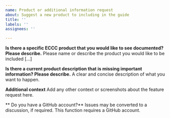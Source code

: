 ```yaml
---
name: Product or additional information request
about: Suggest a new product to including in the guide
title: ''
labels: ''
assignees: ''

---
```


**Is there a specific ECCC product that you would like to see documented? Please describe.**
Please name or describe the product you would like to be included [...]

**Is there a current product description that is missing important information? Please describe.**
A clear and concise description of what you want to happen.

**Additional context**
Add any other context or screenshots about the feature request here.

** Do you have a GitHub account?**
Issues may be converted to a discussion, if required. This function requires a GitHub account.
